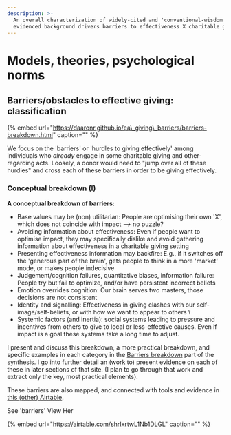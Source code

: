 ```yaml
---
description: >-
  An overall characterization of widely-cited and 'conventional-wisdom'
  evidenced background drivers barriers to effectiveness X charitable giving
---
```


# Models, theories, psychological norms

## Barriers/obstacles to effective giving: classification

{% embed url="https://daaronr.github.io/ea\_giving\_barriers/barriers-breakdown.html" caption="" %}

We focus on the 'barriers' or 'hurdles to giving effectively' among individuals who _already_ engage in some charitable giving and other-regarding acts. Loosely, a donor would need to "jump over all of these hurdles" and cross each of these barriers in order to be giving effectively.

### Conceptual breakdown \(I\)

**A conceptual breakdown of barriers:**

* Base values may be \(non\) utilitarian: People are optimising their own 'X', which does not coincide with impact --&gt; no puzzle?
* Avoiding information about effectiveness: Even if people want to optimise impact, they may specifically dislike and avoid gathering information about effectiveness in a charitable giving setting
* Presenting effectiveness information may backfire: E.g., if it switches off the 'generous part of the brain', gets people to think in a more 'market' mode, or makes people indecisive
* Judgement/cognition failures, quantitative biases, information failure: People try but fail to optimize, and/or have persistent incorrect beliefs
* Emotion overrides cognition: Our brain serves two masters, those decisions are not consistent
* Identity and signalling: Effectiveness in giving clashes with our self-image/self-beliefs, or with how we want to appear to others \
* Systemic factors \(and inertia\): social systems leading to pressure and incentives from others to give to local or less-effective causes. Even if impact is a goal these systems take a long time to adjust.

I present and discuss this breakdown, a more practical breakdown, and specific examples in each category in the [Barriers breakdown](https://daaronr.github.io/ea_giving_barriers/barriers-breakdown.html#barriers-concept) part of the synthesis. I go into further detail an \(work to\) present evidence on each of these in later sections of that site. \(I plan to go through that work and extract only the key, most practical elements\).

These barriers are also mapped, and connected with tools and evidence in [this \(other\) Airtable](https://airtable.com/invite/l?inviteId=invfxhuOkmvi1DOKh&inviteToken=cee3b07b80a8ec3d4a4ca146dfe5148cde17e637c156719822d8732fbff46e3c&utm_source=email).

See 'barriers' View Her

{% embed url="https://airtable.com/shrIxrtwL1Nb1DLGL" caption="" %}

